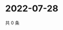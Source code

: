 # 2022-07-28

共 0 条

<!-- BEGIN WEIBO -->
<!-- 最后更新时间 Thu Jul 28 2022 05:13:48 GMT+0800 (China Standard Time) -->

<!-- END WEIBO -->
